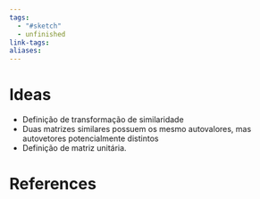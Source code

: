 ```yaml
---
tags:
  - "#sketch"
  - unfinished
link-tags: 
aliases:
---
```

# Ideas
- Definição de transformação de similaridade
- Duas matrizes similares possuem os mesmo autovalores, mas autovetores potencialmente distintos
- Definição de matriz unitária.

# References

